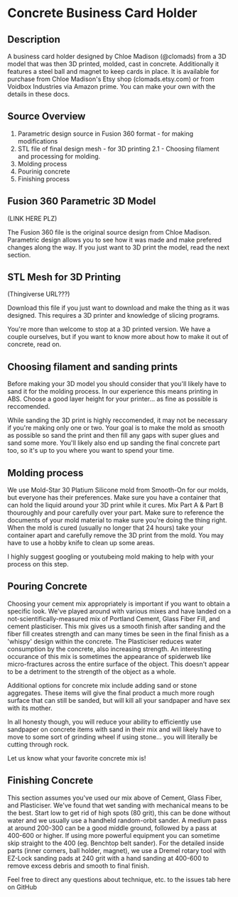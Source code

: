 # Concrete Business Card Holder

## Description

A  business card holder designed by Chloe Madison (@clomads) from a 3D model that was then 3D printed, molded, cast in concrete. Additionally it features a steel ball and magnet to keep cards in place. It is available for purchase from Chloe Madison's Etsy shop (clomads.etsy.com) or from Voidbox Industries via Amazon prime. You can make your own with the details in these docs. 

## Source Overview

1. Parametric design source in Fusion 360 format - for making modifications
2. STL file of final design mesh - for 3D printing
2.1 - Choosing filament and processing for molding.
3. Molding process
4. Pourinig concrete
4. Finishing process


## Fusion 360 Parametric 3D Model

(LINK HERE PLZ)

The Fusion 360 file is the original source design from Chloe Madison. Parametric design allows you to see how it was made and make prefered changes along the way. If you just want to 3D print the model, read the next section.

## STL Mesh for 3D Printing

(Thingiverse URL???)

Download this file if you just want to download and make the thing as it was designed. This requires a 3D printer and knowledge of slicing programs.

You're more than welcome to stop at a 3D printed version. We have a couple ourselves, but if you want to know more about how to make it out of concrete, read on.

## Choosing filament and sanding prints

Before making your 3D model you should consider that you'll likely have to sand it for the molding process. In our experience this means printing in ABS. Choose a good layer height for your printer... as fine as possible is reccomended. 

While sanding the 3D print is highly reccomended, it may not be necessary if you're making only one or two. Your goal is to make the mold as smooth as possible so sand the print and then fill any gaps with super glues and sand some more. You'll likely also end up sanding the final concrete part too, so it's up to you where you want to spend your time.

## Molding process

We use Mold-Star 30 Platium Silicone mold from Smooth-On for our molds, but everyone has their preferences. Make sure you have a container that can hold the liquid around your 3D print while it cures. Mix Part A & Part B thouroughly and pour carefully over your part. Make sure to reference the documents of your mold material to make sure you're doing the thing right. When the mold is cured (usually no longer that 24 hours) take your container apart and carefully remove the 3D print from the mold. You may have to use a hobby knife to clean up some areas. 

I highly suggest googling or youtubeing mold making to help with your process on this step.


## Pouring Concrete

Choosing your cement mix appropriately is important if you want to obtain a specific look. We've played around with various mixes and have landed on a not-scientifically-measured mix of Portland Cement, Glass Fiber Fill, and cement plasticiser. This mix gives us a smooth finish after sanding and the fiber fill creates strength and can many times be seen in the final finish as a 'whispy' design within the concrete. The Plasticiser reduces water consumption by the concrete, also increasing strength. An interesting occurance of this mix is sometimes the appearance of spiderweb like micro-fractures across the entire surface of the object. This doesn't appear to be a detriment to the strength of the object as a whole. 

Additional options for concrete mix include adding sand or stone aggregates. These items will give the final product a much more rough surface that can still be sanded, but will kill all your sandpaper and have sex with its mother.

In all honesty though, you will reduce your ability to efficiently use sandpaper on concrete items with sand in their mix and will likely have to move to some sort of grinding wheel if using stone... you will literally be cutting through rock. 

Let us know what your favorite concrete mix is!

## Finishing Concrete

This section assumes you've used our mix above of Cement, Glass Fiber, and Plasticiser. We've found that wet sanding with mechanical means to be the best. Start low to get rid of high spots (80 grit), this can be done without water and we usually use a handheld random-orbit sander. A medium pass at around 200-300 can be a good middle ground, followed by a pass at 400-600 or higher. If using more powerful equipment you can sometime skip straight to the 400 (eg. Benchtop belt sander). For the detailed inside parts (inner corners, ball holder, magnet), we use a Dremel rotary tool with EZ-Lock sanding pads at 240 grit with a hand sanding at 400-600 to remove excess debris and smooth to final finish. 

Feel free to direct any questions about technique, etc. to the issues tab here on GitHub
